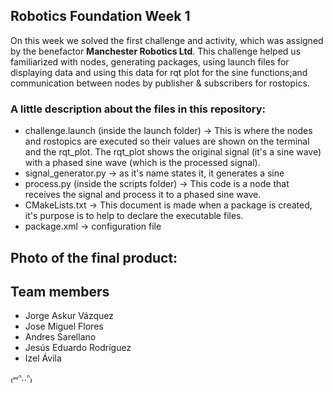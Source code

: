 ## Robotics Foundation Week 1
On this week we solved the first challenge and activity, which was assigned by the benefactor **Manchester Robotics Ltd**. This challenge helped us familiarized with nodes, generating packages, using launch files for displaying data and using this data for rqt plot for the sine functions;and communication between nodes by publisher & subscribers for rostopics. 

### A little description about the files in this repository:
- challenge.launch (inside the launch folder) -> This is where the nodes and rostopics are executed so their values are shown on the terminal and the rqt_plot. The rqt_plot shows the original signal (it's a sine wave) with a phased sine wave (which is the processed signal).
- signal_generator.py -> as it's name states it, it generates a sine 
- process.py (inside the scripts folder) -> This code is a node that receives the signal and process it to a phased sine wave.
- CMakeLists.txt -> This document is made when a package is created, it's purpose is to help to declare the executable files.
- package.xml -> configuration file

## Photo of the final product:

## Team members
- Jorge Askur Vázquez
- Jose Miguel Flores
- Andres Sarellano 
- Jesús Eduardo Rodríguez 
- Izel Ávila

₍⑅ᐢ..ᐢ₎
